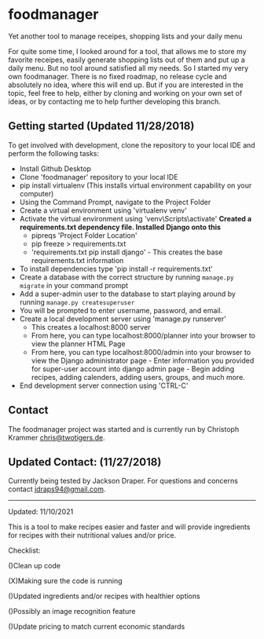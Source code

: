 # foodmanager
Yet another tool to manage receipes, shopping lists and your daily menu

For quite some time, I looked around for a tool, that allows me to store my favorite receipes, easily generate shopping lists out of them and put up a daily menu. But no tool around satisfied all my needs. So I started my very own foodmanager.
There is no fixed roadmap, no release cycle and absolutely no idea, where this will end up. But if you are interested in the topic, feel free to help, either by cloning and working on your own set of ideas, or by contacting me to help further developing this branch.

## Getting started (Updated 11/28/2018)
To get involved with development, clone the repository to your local IDE and perform the following tasks:
- Install Github Desktop
- Clone 'foodmanager' repository to your local IDE
- pip install virtualenv
    (This installs virtual environment capability on your computer)
- Using the Command Prompt, navigate to the Project Folder
- Create a virtual environment using 'virtualenv venv'
- Activate the virtual environment using 'venv\Scripts\activate'
**Created a requirements.txt dependency file. Installed Django onto this**
    - pipreqs 'Project Folder Location'
    - pip freeze > requirements.txt
    - 'requirements.txt pip install django' - This creates the base requirements.txt information
- To install dependencies type 'pip install -r requirements.txt'
- Create a database with the correct structure by running `manage.py migrate` in your command prompt
- Add a super-admin user to the database to start playing around by running `manage.py createsuperuser`
- You will be prompted to enter username, password, and email.
- Create a local development server using 'manage.py runserver'
    - This creates a localhost:8000 server
    - From here, you can type localhost:8000/planner into your browser to view the planner HTML Page
    - From here, you can type localhost:8000/admin into your browser to view the Django administrator page
            - Enter information you provided for super-user account into django admin page
            - Begin adding recipes, adding calenders, adding users, groups, and much more.
- End development server connection using 'CTRL-C'

## Contact
The foodmanager project was started and is currently run by Christoph Krammer <chris@twotigers.de>.
## Updated Contact: (11/27/2018)
Currently being tested by Jackson Draper. For questions and concerns contact <jdraps94@gmail.com>.

____________________________________________________________________________________________________________________________________
Updated: 11/10/2021

This is a tool to make recipes easier and faster and will provide ingredients for recipes with their nutritional values and/or price. 

Checklist:

()Clean up code

(X)Making sure the code is running

()Updated ingredients and/or recipes with healthier options

()Possibly an image recognition feature

()Update pricing to match current economic standards



